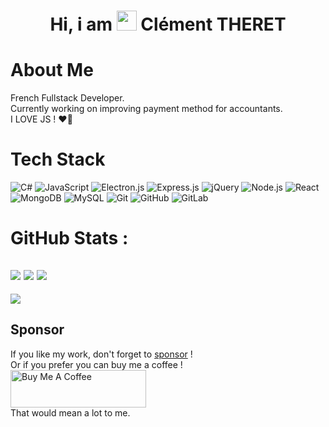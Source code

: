 <div align="center"><h1> Hi, i am <img src="https://raw.githubusercontent.com/TheDudeThatCode/TheDudeThatCode/master/Assets/Hi.gif" width="32px"/> Clément THERET </h1> </div>

# About Me
French Fullstack Developer.  
Currently working on improving payment method for accountants.  
I LOVE JS ! ❤️‍🔥


# Tech Stack
![C#](https://img.shields.io/badge/c%23-%23239120.svg?style=for-the-badge&logo=c-sharp&logoColor=white)
![JavaScript](https://img.shields.io/badge/javascript-%23323330.svg?style=for-the-badge&logo=javascript&logoColor=%23F7DF1E)
![Electron.js](https://img.shields.io/badge/Electron-191970?style=for-the-badge&logo=Electron&logoColor=white)
![Express.js](https://img.shields.io/badge/express.js-%23404d59.svg?style=for-the-badge&logo=express&logoColor=%2361DAFB)
![jQuery](https://img.shields.io/badge/jquery-%230769AD.svg?style=for-the-badge&logo=jquery&logoColor=white)
![Node.js ](https://img.shields.io/badge/node.js-6DA55F?style=for-the-badge&logo=node.js&logoColor=white)
![React](https://img.shields.io/badge/react-%2320232a.svg?style=for-the-badge&logo=react&logoColor=%2361DAFB)
![MongoDB](https://img.shields.io/badge/MongoDB-%234ea94b.svg?style=for-the-badge&logo=mongodb&logoColor=white)
![MySQL](https://img.shields.io/badge/mysql-%2300f.svg?style=for-the-badge&logo=mysql&logoColor=white)
![Git](https://img.shields.io/badge/git-%23F05033.svg?style=for-the-badge&logo=git&logoColor=white)
![GitHub](https://img.shields.io/badge/github-%23121011.svg?style=for-the-badge&logo=github&logoColor=white)
![GitLab](https://img.shields.io/badge/gitlab-%23181717.svg?style=for-the-badge&logo=gitlab&logoColor=white)

# GitHub Stats :
![](https://github-readme-stats.vercel.app/api?username=Clemix37&hide_border=false&include_all_commits=false&count_private=false)
![](https://github-readme-streak-stats.herokuapp.com/?user=Clemix37&hide_border=false)
![](https://github-readme-stats.vercel.app/api/top-langs/?username=Clemix37&hide_border=false&include_all_commits=false&count_private=false&layout=compact)
---
[![](https://visitcount.itsvg.in/api?id=Clemix37&icon=0&color=0)](https://visitcount.itsvg.in)

## Sponsor

If you like my work, don't forget to [sponsor](https://github.com/sponsors/Clemix37) !  
Or if you prefer you can buy me a coffee !  
<a href="https://www.buymeacoffee.com/h4ckw1s3r" target="_blank"><img src="https://cdn.buymeacoffee.com/buttons/v2/default-yellow.png" alt="Buy Me A Coffee" style="height: 60px !important;width: 217px !important;" ></a>  
That would mean a lot to me.
